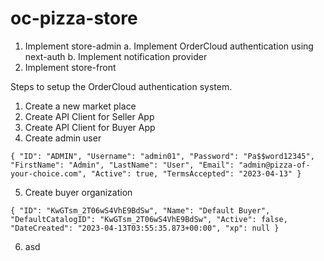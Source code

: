 # oc-pizza-store
1. Implement store-admin
    a. Implement OrderCloud authentication using next-auth
    b. Implement notification provider
2. Implement store-front




Steps to setup the OrderCloud authentication system.
1. Create a new market place
2. Create API Client for Seller App
3. Create API Client for Buyer App
4. Create admin user

`{
  "ID": "ADMIN",
  "Username": "admin01",
  "Password": "Pa$$word12345",
  "FirstName": "Admin",
  "LastName": "User",
  "Email": "admin@pizza-of-your-choice.com",
  "Active": true,
  "TermsAccepted": "2023-04-13"
}`

5. Create buyer organization

`{
	"ID": "KwGTsm_2T06wS4VhE9BdSw",
	"Name": "Default Buyer",
	"DefaultCatalogID": "KwGTsm_2T06wS4VhE9BdSw",
	"Active": false,
	"DateCreated": "2023-04-13T03:55:35.873+00:00",
	"xp": null
}`

6. asd
